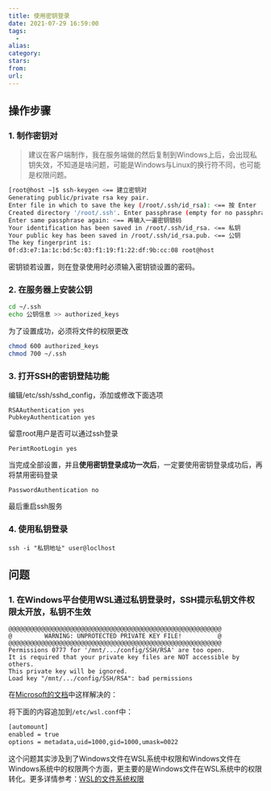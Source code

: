 ```yaml
---
title: 使用密钥登录
date: 2021-07-29 16:59:00
tags:
  - 
alias: 
category: 
stars: 
from: 
url: 
---
```


## 操作步骤

### 1. 制作密钥对

> 建议在客户端制作，我在服务端做的然后复制到Windows上后，会出现私钥失效，不知道是啥问题，可能是Windows与Linux的换行符不同，也可能是权限问题。

```bash
[root@host ~]$ ssh-keygen <== 建立密钥对 
Generating public/private rsa key pair. 
Enter file in which to save the key (/root/.ssh/id_rsa): <== 按 Enter 
Created directory '/root/.ssh'. Enter passphrase (empty for no passphrase): <== 输入密钥锁码，或直接按 Enter 留空 
Enter same passphrase again: <== 再输入一遍密钥锁码 
Your identification has been saved in /root/.ssh/id_rsa. <== 私钥 
Your public key has been saved in /root/.ssh/id_rsa.pub. <== 公钥 
The key fingerprint is: 
0f:d3:e7:1a:1c:bd:5c:03:f1:19:f1:22:df:9b:cc:08 root@host
```

密钥锁若设置，则在登录使用时必须输入密钥锁设置的密码。

### 2. 在服务器上安装公钥

```bash
cd ~/.ssh
echo 公钥信息 >> authorized_keys
```

为了设置成功，必须将文件的权限更改

```bash
chmod 600 authorized_keys
chmod 700 ~/.ssh
```

### 3. 打开SSH的密钥登陆功能

编辑/etc/ssh/sshd_config，添加或修改下面选项
```
RSAAuthentication yes
PubkeyAuthentication yes
```

留意root用户是否可以通过ssh登录
```
PerimtRootLogin yes
```

当完成全部设置，并且**使用密钥登录成功一次后**，一定要使用密钥登录成功后，再将禁用密码登录

```
PasswordAuthentication no
```

最后重启ssh服务

### 4. 使用私钥登录

```
ssh -i "私钥地址" user@loclhost
```

## 问题

### 1. 在Windows平台使用WSL通过私钥登录时，SSH提示私钥文件权限太开放，私钥不生效
```
@@@@@@@@@@@@@@@@@@@@@@@@@@@@@@@@@@@@@@@@@@@@@@@@@@@@@@@@@@@
@         WARNING: UNPROTECTED PRIVATE KEY FILE!          @
@@@@@@@@@@@@@@@@@@@@@@@@@@@@@@@@@@@@@@@@@@@@@@@@@@@@@@@@@@@
Permissions 0777 for '/mnt/.../config/SSH/RSA' are too open.
It is required that your private key files are NOT accessible by others.
This private key will be ignored.
Load key "/mnt/.../config/SSH/RSA": bad permissions
```

在[Microsoft的文档](https://docs.microsoft.com/zh-cn/windows/wsl/troubleshooting#correct-ssh-related-permission-errors)中这样解决的：

将下面的内容追加到`/etc/wsl.conf`中：
```Bash
[automount]
enabled = true
options = metadata,uid=1000,gid=1000,umask=0022
```

这个问题其实涉及到了Windows文件在WSL系统中权限和Windows文件在Windows系统中的权限两个方面，更主要的是Windows文件在WSL系统中的权限转化。更多详情参考：[WSL的文件系统权限](https://docs.microsoft.com/zh-cn/windows/wsl/file-permissions)